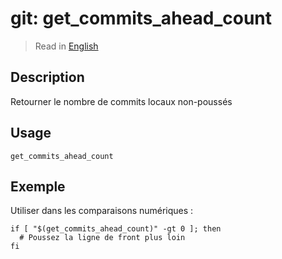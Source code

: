 # git: get_commits_ahead_count

> Read in [English](/docs/en/helpers/git/get_commits_ahead_count.md)

## Description

Retourner le nombre de commits locaux non-poussés

## Usage

```shell
get_commits_ahead_count
```

## Exemple

Utiliser dans les comparaisons numériques :

```shell
if [ "$(get_commits_ahead_count)" -gt 0 ]; then
  # Poussez la ligne de front plus loin
fi
```
